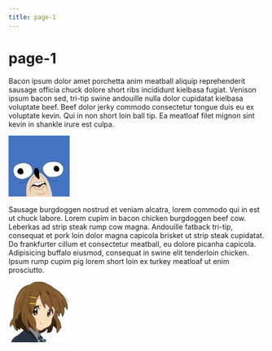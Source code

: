 ```yaml
---
title: page-1
---
```


# page-1

Bacon ipsum dolor amet porchetta anim meatball aliquip <!-- more --> reprehenderit sausage officia chuck dolore short ribs incididunt kielbasa fugiat. Venison ipsum bacon sed, tri-tip swine andouille nulla dolor cupidatat kielbasa voluptate beef. Beef dolor jerky commodo consectetur tongue duis eu ex voluptate kevin. Qui in non short loin ball tip. Ea meatloaf filet mignon sint kevin in shankle irure est culpa.

![nope nope nope](./display-pic-6.jpg "nope nope")

Sausage burgdoggen nostrud et veniam alcatra, lorem commodo qui in est ut chuck labore. Lorem cupim in bacon chicken burgdoggen beef cow. Leberkas ad strip steak rump cow magna. Andouille fatback tri-tip, consequat et pork loin dolor magna capicola brisket ut strip steak cupidatat. Do frankfurter cillum et consectetur meatball, eu dolore picanha capicola. Adipisicing buffalo eiusmod, consequat in swine elit tenderloin chicken. Ipsum rump cupim pig lorem short loin ex turkey meatloaf ut enim prosciutto.

![yep yep yep](./display-pic-7.jpg "yep yep")
